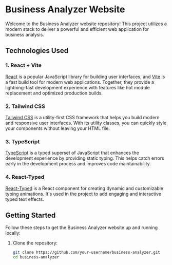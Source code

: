 # Business Analyzer Website

Welcome to the Business Analyzer website repository! This project utilizes a modern stack to deliver a powerful and efficient web application for business analysis.

## Technologies Used

### 1. React + Vite

[React](https://reactjs.org/) is a popular JavaScript library for building user interfaces, and [Vite](https://vitejs.dev/) is a fast build tool for modern web applications. Together, they provide a lightning-fast development experience with features like hot module replacement and optimized production builds.

### 2. Tailwind CSS

[Tailwind CSS](https://tailwindcss.com/) is a utility-first CSS framework that helps you build modern and responsive user interfaces. With its utility classes, you can quickly style your components without leaving your HTML file.

### 3. TypeScript

[TypeScript](https://www.typescriptlang.org/) is a typed superset of JavaScript that enhances the development experience by providing static typing. This helps catch errors early in the development process and improves code maintainability.

### 4. React-Typed

[React-Typed](https://www.npmjs.com/package/react-typed) is a React component for creating dynamic and customizable typing animations. It's used in the project to add engaging and interactive typed text effects.

## Getting Started

Follow these steps to get the Business Analyzer website up and running locally:

1. Clone the repository:
   ```bash
   git clone https://github.com/your-username/business-analyzer.git
   cd business-analyzer



